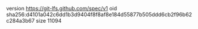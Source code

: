version https://git-lfs.github.com/spec/v1
oid sha256:d4101a042c6dd1b3d9404f8f8af8e184d55877b505ddd6cb2f96b62c284a3b67
size 11094
